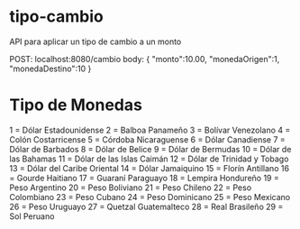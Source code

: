 # tipo-cambio
API para aplicar un tipo de cambio a un monto

POST: localhost:8080/cambio
body: 
{
    "monto":10.00,
    "monedaOrigen":1,
    "monedaDestino":10
}

# Tipo de Monedas
1 = Dólar Estadounidense
2 = Balboa Panameño
3 = Bolívar Venezolano
4 = Colón Costarricense
5 = Córdoba Nicaraguense
6 = Dólar Canadiense
7 = Dólar de Barbados
8 = Dólar de Belice
9 = Dólar de Bermudas
10 = Dólar de las Bahamas
11 = Dólar de las Islas Caimán
12 = Dólar de Trinidad y Tobago
13 = Dólar del Caribe Oriental
14 = Dólar Jamaiquino
15 = Florín Antillano
16 = Gourde Haitiano
17 = Guaraní Paraguayo
18 = Lempira Hondureño
19 = Peso Argentino
20 = Peso Boliviano
21 = Peso Chileno
22 = Peso Colombiano
23 = Peso Cubano
24 = Peso Dominicano
25 = Peso Mexicano
26 = Peso Uruguayo
27 = Quetzal Guatemalteco
28 = Real Brasileño
29 = Sol Peruano
